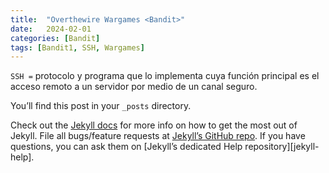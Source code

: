 ```yaml
---
title:  "Overthewire Wargames <Bandit>"
date:   2024-02-01
categories: [Bandit]
tags: [Bandit1, SSH, Wargames]
---
```

`SSH =` protocolo y programa que lo implementa cuya función principal es el acceso remoto a un servidor por medio de un canal seguro.  

You’ll find this post in your `_posts` directory. 

Check out the [Jekyll docs][jekyll] for more info on how to get the most out of Jekyll. File all bugs/feature requests at [Jekyll’s GitHub repo][jekyll-gh]. If you have questions, you can ask them on [Jekyll’s dedicated Help repository][jekyll-help].

[jekyll]:      http://jekyllrb.com
[jekyll-gh]:   https://github.com/jekyll/jekyll
